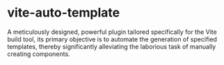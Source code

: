# vite-auto-template
A meticulously designed, powerful plugin tailored specifically for the Vite build tool, its primary objective is to automate the generation of specified templates, thereby significantly alleviating the laborious task of manually creating components.
